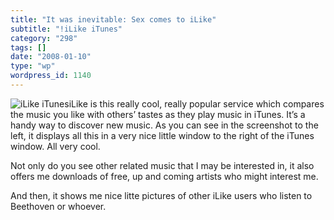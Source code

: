 ```yaml
---
title: "It was inevitable: Sex comes to iLike"
subtitle: "!iLike iTunes"
category: "298"
tags: []
date: "2008-01-10"
type: "wp"
wordpress_id: 1140
---
```

![iLike iTunes ](https://i0.wp.com/s3.media.squarespace.com/production/1075723/12829350/wp-content/uploads/imagewell//ilikesex.jpg?w=584)iLike is this really cool, really popular service which compares the music you like with others’ tastes as they play music in iTunes.
It’s a handy way to discover new music. As you can see in the screenshot to the left, it displays all this in a very nice little window to the right of the iTunes window. All very cool.

Not only do you see other related music that I may be interested in, it also offers me downloads of free, up and coming artists who might interest me.

And then, it shows me nice litte pictures of other iLike users who listen to Beethoven or whoever.